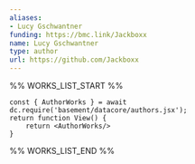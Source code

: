 ```yaml
---
aliases:
- Lucy Gschwantner
funding: https://bmc.link/Jackboxx
name: Lucy Gschwantner
type: author
url: https://github.com/Jackboxx
---
```



%% WORKS_LIST_START %%

```datacorejsx
const { AuthorWorks } = await dc.require('basement/datacore/authors.jsx');
return function View() {
    return <AuthorWorks/>
}
```
%% WORKS_LIST_END %%